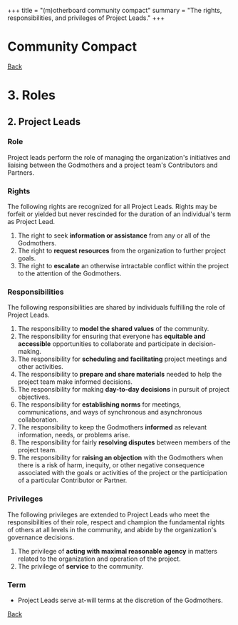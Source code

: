+++
title = "(m)otherboard community compact"
summary = "The rights, responsibilities, and privileges of Project Leads."
+++

# Community Compact

[Back](/governance/roles)

# 3\. Roles

## 2\. Project Leads

### Role

Project leads perform the role of managing the organization's initiatives and liaising between the Godmothers and a project team's Contributors and Partners.

### Rights

The following rights are recognized for all Project Leads. Rights may be forfeit or yielded but never rescinded for the duration of an individual's term as Project Lead.

1. The right to seek **information or assistance** from any or all of the Godmothers.
2. The right to **request resources** from the organization to further project goals.
3. The right to **escalate** an otherwise intractable conflict within the project to the attention of the Godmothers.

### Responsibilities

The following responsibilities are shared by individuals fulfilling the role of Project Leads.

1. The responsibility to **model the shared values** of the community.
2. The responsibility for ensuring that everyone has **equitable and accessible** opportunities to collaborate and participate in decision-making.
3. The responsibility for **scheduling and facilitating** project meetings and other activities.
4. The responsibility to **prepare and share materials** needed to help the project team make  informed decisions.
5. The responsibility for making **day-to-day decisions** in pursuit of project objectives.
6. The responsibility for **establishing norms** for meetings, communications, and ways of synchronous and asynchronous collaboration.
7. The responsibility to keep the Godmothers **informed** as relevant information, needs, or problems arise.
8. The responsibility for fairly **resolving disputes** between members of the project team.
9. The responsibility for **raising an objection** with the Godmothers when there is a risk of harm, inequity, or other negative consequence associated with the goals or activities of the project or the participation of a particular Contributor or Partner.

### Privileges

The following privileges are extended to Project Leads who meet the responsibilities of their role, respect and champion the fundamental rights of others at all levels in the community, and abide by the organization's governance decisions.

1. The privilege of **acting with maximal reasonable agency** in matters related to the organization and operation of the project.
2. The privilege of **service** to the community.

### Term

* Project Leads serve at-will terms at the discretion of the Godmothers.

[Back](/governance/roles)

